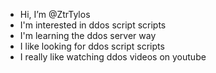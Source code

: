 - Hi, I’m @ZtrTylos
- I'm interested in ddos script scripts
- I'm learning the ddos server way
- I like looking for ddos script scripts
- I really like watching ddos videos on youtube

<!---
ZtrTylos/ZtrTylos is a ✨ special ✨ repository because its `README.md` (this file) appears on your GitHub profile.
You can click the Preview link to take a look at your changes.
--->
